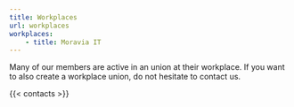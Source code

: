 ```yaml
---
title: Workplaces
url: workplaces
workplaces:
    - title: Moravia IT
---
```

Many of our members are active in an union at their workplace. If you want to also create a workplace union, do not hesitate to contact us.

{{< contacts >}}

